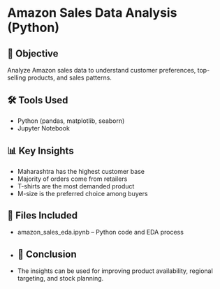 # Amazon Sales Data Analysis (Python)

## 📌 Objective
Analyze Amazon sales data to understand customer preferences, top-selling products, and sales patterns.

## 🛠 Tools Used
- Python (pandas, matplotlib, seaborn)
- Jupyter Notebook

## 📊 Key Insights
- Maharashtra has the highest customer base
- Majority of orders come from retailers
- T-shirts are the most demanded product
- M-size is the preferred choice among buyers

## 📁 Files Included
- amazon_sales_eda.ipynb – Python code and EDA process
  
- ## 📎 Conclusion
- The insights can be used for improving product availability, regional targeting, and stock planning.
